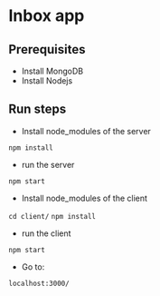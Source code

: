 # Inbox app

## Prerequisites

- Install MongoDB
- Install Nodejs

## Run steps

- Install node_modules of the server

`npm install`

- run the server

`npm start`

- Install node_modules of the client

`cd client/`
`npm install`

- run the client

`npm start`

- Go to:

`localhost:3000/`
